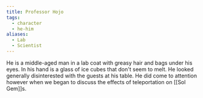 ```yaml
---
title: Professor Hojo
tags:
  - character
  - he-him
aliases:
  - Lab
  - Scientist
---
```

He is a middle-aged man in a lab coat with greasy hair and bags under his eyes. In his hand is a glass of ice cubes that don't seem to melt. He looked generally disinterested with the guests at his table. He did come to attention however when we began to discuss the effects of teleportation on [[Sol Gem]]s.